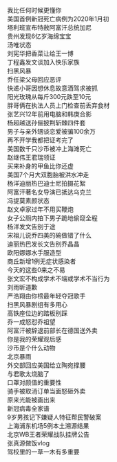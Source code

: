 我比任何时候更懂你  
美国首例新冠死亡病例为2020年1月初  
塔利班宣布特赦阿富汗总统加尼  
贵州发现6亿岁海绵宝宝  
汤唯状态  
刘宪华把香菜让给王一博  
丁程鑫发文谈加入快乐家族  
扫黑风暴  
乔任梁父母回应恶评  
快递小哥因想休息故意酒驾求被抓  
阳光玫瑰从每斤300元跌至10元  
胖哥俩在执法人员上门检查前丢弃食材  
张艺兴12年前用电脑和韩庚合影  
杨超越送孙俪披荆斩棘四件套  
男子与亲外甥谈恋爱被骗100余万  
再不开学我都把证考完了  
美国数千只沙币被冲上海滩死亡  
赵继伟王君瑞领证  
买来补身的甲鱼比你还虚  
美国7个月大双胞胎被洪水冲走  
杨洋迪丽热巴迪士尼拍摄花絮  
阿富汗著名女导演已抵达乌克兰  
冯提莫素颜状态  
赵文卓家过年不用买鞭炮  
女子公厕内拍下男子跪地偷窥全程  
杨洋发文告别于途  
宋祖儿说乔四美的碗做错了什么  
迪丽热巴发长文告别乔晶晶  
欧阳娜娜水手服造型  
商丘新增1例无症状感染者  
今天的这些0来之不易  
张文宏不构成学术不端或学术不当行为  
刘雨昕道歉  
严浩翔由你榜最年轻夺冠歌手  
扫黑风暴剧组有多用心  
高铁座位边的踏板别踩  
乔一成怒怼乔祖望  
阿富汗被辞退前部长在德国送外卖  
你是我的荣耀观后感  
沙币是个什么动物  
北京暴雨  
外交部回应美国给立陶宛撑腰  
与君歌太烧脑了  
口罩对颜值的重要性  
骑手被取消订单当面怒砸外卖  
原来光能被画出来  
新冠病毒全家谱  
9岁男孩记下嫌疑人特征帮民警破案  
上海浦东机场5例本土溯源结果  
北京WB王者荣耀战队挂牌公告  
张真源做饭vlog  
驾校里的一草一木有多重要  
